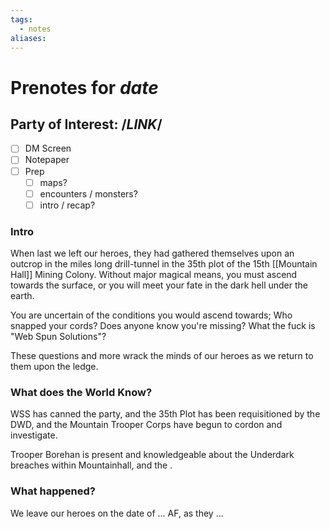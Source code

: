 ```yaml
---
tags:
  - notes
aliases:
---
```


# Prenotes for *date*
## Party of Interest: /*LINK*/
- [ ] DM Screen
- [ ] Notepaper
- [ ] Prep
	- [ ] maps?
	- [ ] encounters / monsters?
	- [ ] intro / recap?

### Intro

When last we left our heroes, they had gathered themselves upon an outcrop in the miles long drill-tunnel in the 35th plot of the 15th [[Mountain Hall]] Mining Colony. Without major magical means, you must ascend towards the surface, or you will meet your fate in the dark hell under the earth.

You are uncertain of the conditions you would ascend towards; Who snapped your cords? Does anyone know you're missing? What the fuck is "Web Spun Solutions"?

These questions and more wrack the minds of our heroes as we return to them upon the ledge.

### What does the World Know?

WSS has canned the party, and the 35th Plot has been requisitioned by the DWD, and the Mountain Trooper Corps have begun to cordon and investigate.

Trooper Borehan is present and knowledgeable about the Underdark breaches within Mountainhall, and the .

### What happened?


We leave our heroes on the date of ... AF, as they ...